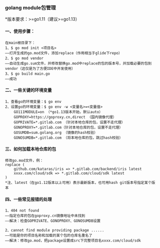 ### golang module包管理

*版本要求：>=go1.11（建议>=go1.13）

#### 一、使用步骤：
    在main根目录下：
    1、$ go mod init <项目名>
    ——打开生成的go.mod文件，添加replace（作用相当于glide下repo）
    2、$ go mod vendor 
    ——自动生成go.sum文件，并修改替换go.mod中replace的包的版本号，并加载必要的包到vendor（这仅是为了方便IDE中开发使用）
    3、$ go build main.go
    ——成功

#### 二、一些关键的环境变量
    1、查看go的环境变量：$ go env
    2、设置go的环境变量：$ go env -w <变量名>=<变量值>
        GO111MODULE=on （*go1.13版本开始，默认auto）
        GOPROXY=https://goproxy.cn,direct （国内镜像代理）
        GOPRIVATE=*.gitlab.com （针对本地仓库的包，设置不走代理）
        GONOPROXY=*.gitlab.com（针对本地仓库的包，设置不走代理）
        GOSUMDB=sum.golang.org （镜像的hash校验）
        GONOSUMDB=*.gitlab.com （将本地仓库的包，跳过hash校验）

#### 三、如何加载本地仓库的包
    修改go.mod文件，例：
    replace (
        github.com/kataras/iris => *.gitlab.com/backend/iris latest
        xxxx.com/cloud/sdk => *.gitlab.com/cloud/sdk latest
    )
    *注、latest（在go1.12版本以上可用）表示最新版本，也可用hash git版本号指定某个版本

#### 四、一些常见报错的处理
    1、404 not found
    ——指定仓库的包在goproxy.cn镜像地址中未找到
    ——解决：检查GOPRIVATE、GONOPROXY、GONOSUMDB设置
    
    2、cannot find module providing package ......
    ——可能是你的项目名称和加载的某个包的仓库名重名了
    ——解决：修改go.mod，把package设置成src下完整项目名xxxx.com/cloud/sdk